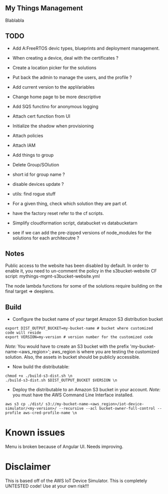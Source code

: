 ## My Things Management
Blablabla

## TODO

* Add A:FreeRTOS devic types, blueprints and deployment management.
* When creating a device, deal with the certificates ?
* Create a location picker for the solutions

* Put back the admin to manage the users, and the profile ?
* Add current version to the appVariables
* Change home page to be more descriptive
* Add SQS functino for anonymous logging
* Attach cert function from UI
* Initialize the shadow when provisioning
* Attach policies
* Attach IAM
* Add things to group
* Delete Group/SOlution
* short id for group name ?
* disable devices update ?
* utils: find rogue stuff
* For a given thing, check which solution they are part of.
* have the factory reset refer to the cf scripts.
* Simplify cloudformation script, databucket vs databucketarn
* see if we can add the pre-zipped versions of node_modules for the solutions for each architecutre ?

## Notes

Public access to the website has been disabled by default.
In order to enable it, you need to un-comment the policy in the s3bucket-website CF script: mythings-mgmt-s3bucket-website.yml

The node lambda functions for some of the solutions require building on the final target => deeplens.

## Build
* Configure the bucket name of your target Amazon S3 distribution bucket
```
export DIST_OUTPUT_BUCKET=my-bucket-name # bucket where customized code will reside
export VERSION=my-version # version number for the customized code
```
_Note:_ You would have to create an S3 bucket with the prefix 'my-bucket-name-<aws_region>'; aws_region is where you are testing the customized solution. Also, the assets in bucket should be publicly accessible.

* Now build the distributable:
```
chmod +x ./build-s3-dist.sh \n
./build-s3-dist.sh $DIST_OUTPUT_BUCKET $VERSION \n
```

* Deploy the distributable to an Amazon S3 bucket in your account. _Note:_ you must have the AWS Command Line Interface installed.
```
aws s3 cp ./dist/ s3://my-bucket-name-<aws_region>/iot-device-simulator/<my-version>/ --recursive --acl bucket-owner-full-control --profile aws-cred-profile-name \n
```

# Known issues

Menu is broken because of Angular UI. Needs improving.

# Disclaimer

This is based off of the AWS IoT Device Simulator.
This is completely UNTESTED code! Use at your own risk!!!

